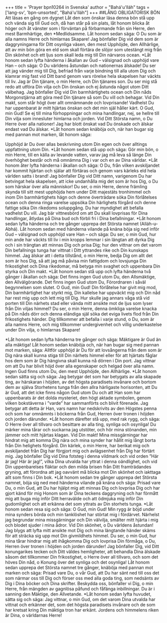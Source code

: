 +++
title = 'Prayer bpn10264 in Svenska'
author = "Bahá'u'lláh"
tags = ['lang-sv', 'bpn-unsorted', "Bahá'u'lláh"]
+++
##LÅNG OBLIGATORISK BÖN
Att läsas en gång om dygnet
Låt den som önskar läsa denna bön stå upp och vända sig till Gud och, då han står på sin plats, låt honom blicka åt höger och åt vänster som i förväntan på förbarmande från sin Herre, den mest Barmhärtige, den *Medlidsamme. Låt honom sedan säga:
O Du som är alla namns Herre och himlarnas Skapare! Jag bönfaller Dig vid dem som är daggryningarna för Ditt osynliga väsen, den mest Upphöjde, den Allhärlige, att av min bön göra en eld som skall förtära de slöjor som utestängt mig från Din skönhet och ett ljus som skall leda mig till Din närvaros ocean.
*Låt honom sedan lyfta händerna i åkallan av Gud – välsignad och upphöjd vare Han – och säga:
O Du världens åstundan och nationernas älskade! Du ser att jag vänder mig till Dig, befriad från varje bindning till alla utom Dig och klamrar mig fast vid Ditt band genom vars rörelse hela skapelsen har väckts till liv. Jag är Din tjänare, o min Herre, och Din tjänares son. Du ser mig stå redo att utföra Din vilja och Din önskan och ej åstunda något utom Ditt välbehag. Jag bönfaller Dig vid Din barmhärtighets ocean och Din nåds Morgonstjärna att göra med Din tjänare så som Du vill och behagar. Vid Din makt, som står högt över allt omnämnande och lovprisande! Vadhelst Du har uppenbarat är mitt hjärtas önskan och det min själ håller kärt. O Gud, min Gud! Se ej till mina förhoppningar och mina handlingar, nej, se hellre till Din vilja som innesluter himlarna och jorden. Vid Ditt Största namn, o Du Herre över alla nationer! Jag har blott önskat vad Du önskade och älskar endast vad Du älskar.
*Låt honom sedan knäböja och, när han bugar sig med pannan mot marken, låt honom säga:

Upphöjd är Du över allas beskrivning utom Din egen och över alltings uppfattning utom Din. 
*Låt honom sedan stå upp och säga:
Gör min bön, o min Herre, till en källa av levande vatten, varav jag må leva så länge Din överhöghet består och må omnämna Dig i var och en av Dina världar.
*Låt honom åter lyfta händerna i åkallan och säga:
O Du, från vilken avskiljandet har kommit hjärtan och själar att förtäras och genom vars kärleks eld hela världen satts i brand! Jag bönfaller Dig vid Ditt namn, varigenom Du har betvingat hela skapelsen, att icke undanhålla mig det som är hos Dig, o Du som härskar över alla människor! Du ser, o min Herre, denne främling skynda till sitt mest upphöjda hem under Ditt majestäts tronhimmel och inom Din barmhärtighets hägn och denne överträdare söka Din förlåtelses ocean och denna ringa varelse uppsöka Din härlighets förgård och denne fattige söka Din rikedoms soluppgång. Du har myndighet att befalla vadhelst Du vill. Jag bär vittnesbörd om att Du skall lovprisas för Dina handlingar, åtlydas på Dina bud och förbli fri i Dina befallningar.
*Låt honom sedan lyfta händerna och tre gånger upprepa det Största namnet (Alláh-u-Abhá). Låt honom sedan med händerna vilande på knäna böja sig ned inför Gud – välsignad och upphöjd vare Han – och säga:
Du ser, o min Gud, hur min ande har väckts till liv i min kropps lemmar i sin längtan att dyrka Dig och i sin trängtan att minnas Dig och prisa Dig; hur den vittnar om det varom Din befallnings tunga har vittnat i Ditt yttrandes rike och Din kunskaps himmel. Jag älskar att i detta tillstånd, o min Herre, bedja Dig om allt det som är hos Dig, så att jag må påvisa min fattigdom och lovsjunga Din frikostighet och Dina rikedomar, må betyga min svaghet och uppenbara Din styrka och Din makt.
*Låt honom sedan stå upp och lyfta händerna två gånger i åkallan och säga:
Det finns ingen Gud utom Du, den Allsmäktige, den Allvälgörande. Det finns ingen Gud utom Du, Förordnaren i såväl begynnelsen som slutet. O Gud, min Gud! Din förlåtelse har givit mig mod, Din barmhärtighet har styrkt mig, Din kallelse har uppväckt mig och Din nåd har rest mig upp och lett mig till Dig. Hur skulle jag annars våga stå vid porten till Din närhets stad eller vända mitt ansikte mot de ljus som lyser från Din viljas himmel? Du ser, o min Herre, denna ömkliga varelse knacka på Din nåds dörr och denna eländiga själ söka det eviga livets flod från Din frikostighets händer. Dig tillkommer att befalla i varje stund, o Du, som är alla namns Herre, och mig tillkommer undergivenhet och villig underkastelse under Din vilja, o himlarnas Skapare!
 
*Låt honom sedan lyfta händerna tre gånger och säga:
Mäktigare är Gud än alla mäktiga!
Låt honom sedan knäböja och, när han bugar sig med pannan mot marken, säga:
Alltför upphöjd är Du för att lovsångerna från dem som är Dig nära skall kunna stiga till Din närhets himmel eller för att hjärtats fåglar hos dem som är Dig hängivna skall kunna nå dörren i Din port. Jag vittnar om att Du har blivit höjd över alla egenskaper och helgad över alla namn. Ingen Gud finns utom Du, den mest Upphöjde, den Allhärlige.
*Låt honom sedan sätta sig och säga:
Jag betygar det som har betygats av alla skapade ting, av härskaran i höjden, av det högsta paradisets invånare och bortom dem av själva Storhetens tunga från den allra härligaste horisonten, att Du är Gud, att det icke finns någon Gud utom Du och att Han som har uppenbarats är det dolda mysteriet, den högt aktade symbolen, genom vilken bokstäverna i ”varde” har sammanförts och blivit förenade. Jag betygar att detta är Han, vars namn har nedskrivits av den Högstes penna och som har omnämnts i böckerna från Gud, Herren över tronen i höjden och jorden därunder.
*Låt honom därefter stå upp, med rak rygg, och säga:
O Herre över all tillvaro och besittare av alla ting, synliga och osynliga! Du märker mina tårar och suckarna jag utstöter, och hör mina stönanden, min jämmer och mitt hjärtas klagan. Vid Din makt! Mina missgärningar har hindrat mig att komma Dig nära och mina synder har hållit mig långt borta från Din helighets förgård. Din kärlek, o min Herre, har berikat mig och avskiljandet från Dig har förgjort mig och avlägsenhet från Dig har förtärt mig. Jag bönfaller Dig vid Dina fotsteg i denna vildmark och vid orden ”Här är jag! Här är jag!”, vilka Dina utvalda har yttrat i denna oändlighet, och vid Din uppenbarelses fläktar och den milda brisen från Ditt framträdandes gryning, att förordna att jag oavvänt må blicka mot Din skönhet och iakttaga allt som finns i Din bok.
*Låt honom sedan tre gånger upprepa det Största namnet, böja sig ned med händerna vilande på knäna och säga:
Prisad vare Du, o min Gud, att Du har hjälpt mig att minnas Dig och lovprisa Dig och har gjort känd för mig Honom som är Dina teckens daggryning och har förmått mig att buga mig inför Ditt herravälde och att ödmjuka mig inför Din gudomlighet och att erkänna det som yttrats av Din storhets tunga.
*Låt honom sedan resa sig och säga:
O Gud, min Gud! Min rygg är böjd under mina synders börda och min tanklöshet har störtat mig i fördärvet. Närhelst jag begrundar mina missgärningar och Din välvilja, smälter mitt hjärta i  mig och blodet sjuder i mina ådror. Vid Din skönhet, o Du världens åstundan! Jag blygs att lyfta mitt ansikte mot Dig och mina längtande händer skäms för att sträcka sig upp mot Din givmildhets himmel. Du ser, o min Gud, hur mina tårar hindrar mig att ihågkomma Dig och lovprisa Din förmåga, o Du, Herren över tronen i höjden och jorden därunder! Jag bönfaller Dig, vid Ditt konungarikes tecken och Ditt väldes hemligheter, att behandla Dina älskade såsom det tillkommer Din frikostighet, o Herre över all tillvaro, och som det höves Din nåd, o Konung över det synliga och det osynliga!
Låt honom sedan upprepa det Största namnet tre gånger, knäböja med pannan mot marken och säga:
Prisad vare Du, o vår Gud, att Du har sänt ned till oss det som närmar oss till Dig och förser oss med alla goda ting, som nedsänts av Dig i Dina böcker och Dina skrifter. Beskydda oss, bönfaller vi Dig, o min Herre, från mängden av gagnlösa påfund och fåfänga inbillningar. Du är i sanning den Mäktige, den Allvetande.
*Låt honom sedan lyfta huvudet, sätta sig och säga:
Jag vittnar, o min Gud, om det varom Dina utvalda har vittnat och erkänner det, som det högsta paradisets invånare och de som har kretsat kring Din mäktiga tron har erkänt. Jordens och himmelens riken är Dina, o världarnas Herre!
